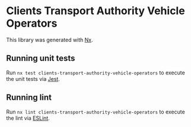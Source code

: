 # Clients Transport Authority Vehicle Operators

This library was generated with [Nx](https://nx.dev).

## Running unit tests

Run `nx test clients-transport-authority-vehicle-operators` to execute the unit tests via [Jest](https://jestjs.io).

## Running lint

Run `nx lint clients-transport-authority-vehicle-operators` to execute the lint via [ESLint](https://eslint.org/).

